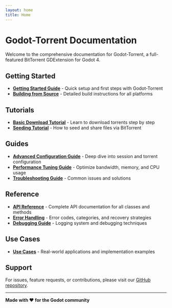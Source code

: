 ```yaml
---
layout: home
title: Home
---
```


# Godot-Torrent Documentation

Welcome to the comprehensive documentation for Godot-Torrent, a full-featured BitTorrent GDExtension for Godot 4.

## Getting Started

- **[Getting Started Guide](GETTING_STARTED.md)** - Quick setup and first steps with Godot-Torrent
- **[Building from Source](BUILDING_FROM_SOURCE.md)** - Detailed build instructions for all platforms

## Tutorials

- **[Basic Download Tutorial](TUTORIAL_BASIC_DOWNLOAD.md)** - Learn to download torrents step by step
- **[Seeding Tutorial](TUTORIAL_SEEDING.md)** - How to seed and share files via BitTorrent

## Guides

- **[Advanced Configuration Guide](GUIDE_ADVANCED_CONFIG.md)** - Deep dive into session and torrent configuration
- **[Performance Tuning Guide](GUIDE_PERFORMANCE_TUNING.md)** - Optimize bandwidth, memory, and CPU usage
- **[Troubleshooting Guide](GUIDE_TROUBLESHOOTING.md)** - Common issues and solutions

## Reference

- **[API Reference](API_REFERENCE.md)** - Complete API documentation for all classes and methods
- **[Error Handling](ERROR_HANDLING.md)** - Error codes, categories, and recovery strategies
- **[Debugging Guide](DEBUGGING_GUIDE.md)** - Logging system and debugging techniques

## Use Cases

- **[Use Cases](USE_CASES.md)** - Real-world applications and implementation examples

## Support

For issues, feature requests, or contributions, please visit our [GitHub repository](https://github.com/NodotProject/godot-torrent).

---

**Made with ❤️ for the Godot community**
